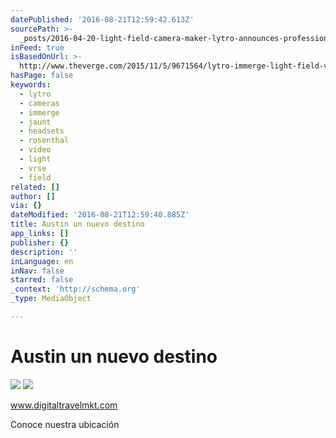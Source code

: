 ```yaml
---
datePublished: '2016-08-21T12:59:42.613Z'
sourcePath: >-
  _posts/2016-04-20-light-field-camera-maker-lytro-announces-professional-vr-v.md
inFeed: true
isBasedOnUrl: >-
  http://www.theverge.com/2015/11/5/9671564/lytro-immerge-light-field-vr-video-camera
hasPage: false
keywords:
  - lytro
  - cameras
  - immerge
  - jaunt
  - headsets
  - rosenthal
  - video
  - light
  - vrse
  - field
related: []
author: []
via: {}
dateModified: '2016-08-21T12:59:40.885Z'
title: Austin un nuevo destino
app_links: []
publisher: {}
description: ''
inLanguage: en
inNav: false
starred: false
_context: 'http://schema.org'
_type: MediaObject

---
```

# Austin un nuevo destino
![](https://the-grid-user-content.s3-us-west-2.amazonaws.com/c6492481-2eda-46e9-b89e-a42622112e9e.jpg)
![](https://the-grid-user-content.s3-us-west-2.amazonaws.com/a30804a6-1061-4f20-9214-c3cf591c3ba3.jpg)

www.digitaltravelmkt.com

Conoce nuestra ubicación